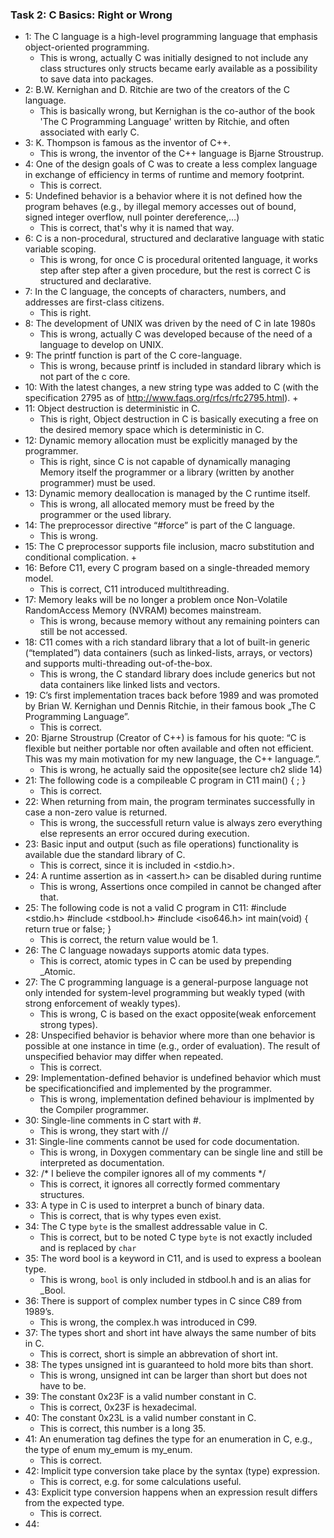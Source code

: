 ### Task 2: C Basics: Right or Wrong

- 1: The C language is a high-level programming language that emphasis object-oriented programming.
	+ This is wrong, actually C was initially designed to not include any class structures only structs became early available as a possibility to save data into packages.
- 2: B.W. Kernighan and D. Ritchie are two of the creators of the C language.
	+ This is basically wrong, but Kernighan is the co-author of the book 'The C Programming Language' written by Ritchie, and often associated with early C.
- 3: K. Thompson is famous as the inventor of C++.
	+ This is wrong, the inventor of the C++ language is Bjarne Stroustrup.
- 4: One of the design goals of C was to create a less complex language in exchange of efficiency in terms of runtime and memory footprint.
	+ This is correct.
- 5: Undefined behavior is a behavior where it is not defined how the program behaves (e.g., by illegal memory accesses out of bound, signed integer overflow, null pointer dereference,…)
	+ This is correct, that's why it is named that way.
- 6: C is a non-procedural, structured and declarative language with static variable scoping.
	+ This is wrong, for once C is procedural oritented language, it works step after step after a given procedure, but the rest is correct C is structured and declarative.
- 7: In the C language, the concepts of characters, numbers, and addresses are first-class citizens.
	+ This is right.
- 8: The development of UNIX was driven by the need of C in late 1980s
	+ This is wrong, actually C was developed because of the need of a language to develop on UNIX.
- 9: The printf function is part of the C core-language.
	+ This is wrong, because printf is included in standard library which is not part of the c core.
- 10: With the latest changes, a new string type was added to C (with the specification 2795 as of http://www.faqs.org/rfcs/rfc2795.html).
	+ 
- 11: Object destruction is deterministic in C.
	+ This is right, Object destruction in C is basically executing a free on the desired memory space which is deterministic in C.
- 12: Dynamic memory allocation must be explicitly managed by the programmer.
	+ This is right, since C is not capable of dynamically managing Memory itself the programmer or a library (written by another programmer) must be used.
- 13: Dynamic memory deallocation is managed by the C runtime itself.
	+ This is wrong, all allocated memory must be freed by the programmer or the used library.
- 14: The preprocessor directive “#force” is part of the C language.
	+ This is wrong.
- 15: The C preprocessor supports file inclusion, macro substitution and conditional complication.
	+ 
- 16: Before C11, every C program based on a single-threaded memory model.
	+ This is correct, C11 introduced multithreading.
- 17: Memory leaks will be no longer a problem once Non-Volatile RandomAccess Memory (NVRAM) becomes mainstream.
	+ This is wrong,  because memory without any remaining pointers can still be not accessed.
- 18: C11 comes with a rich standard library that a lot of built-in generic (“templated”) data containers (such as linked-lists, arrays, or vectors) and supports multi-threading out-of-the-box.
	+ This is wrong, the C standard library does include generics but not data containers like linked lists and vectors.
- 19: C’s first implementation traces back before 1989 and was promoted by Brian W. Kernighan und Dennis Ritchie, in their famous book „The C Programming Language”.
	+ This is correct.
- 20: Bjarne Stroustrup (Creator of C++) is famous for his quote: “C is flexible but neither portable nor often available and often not efficient. This was my main motivation for my new language, the C++ language.”.
	+ This is wrong, he actually said the opposite(see lecture ch2 slide 14)
- 21: The following code is a compileable C program in C11 main() { ; }
	+ This is correct.
- 22: When returning from main, the program terminates successfully in case a non-zero value is returned.
	+ This is wrong, the successfull return value is always zero everything else represents an error occured during execution.
- 23: Basic input and output (such as file operations) functionality is available due the standard library of C.
	+ This is correct, since it is included in <stdio.h>.
- 24: A runtime assertion as in <assert.h> can be disabled during runtime
	+ This is wrong, Assertions once compiled in cannot be changed after that.
- 25: The following code is not a valid C program in C11:
	#include <stdio.h>
	#include <stdbool.h>
	#include <iso646.h>
	int main(void) { return true or false; }
	+ This is correct, the return value would be 1.
- 26: The C language nowadays supports atomic data types.
	+ This is correct, atomic types in C can be used by prepending _Atomic.
- 27: The C programming language is a general-purpose language not only intended for system-level programming but weakly typed (with strong enforcement of weakly types).
	+ This is wrong, C is based on the exact opposite(weak enforcement strong types).
- 28: Unspecified behavior is behavior where more than one behavior is possible at one instance in time (e.g., order of evaluation). The result of unspecified behavior may differ when repeated.
	+ This is correct.
- 29: Implementation-defined behavior is undefined behavior which must be specificationcified and implemented by the programmer.
	+ This is wrong, implementation defined behaviour is implmented by the Compiler programmer.
- 30: Single-line comments in C start with #.
	+ This is wrong, they start with //
- 31: Single-line comments cannot be used for code documentation.
	+ This is wrong, in Doxygen commentary can be single line and still be interpreted as documentation.
- 32: /* I believe the compiler ignores all of my comments */
	+ This is correct, it ignores all correctly formed commentary structures.
- 33: A type in C is used to interpret a bunch of binary data.
	+ This is correct, that is why types even exist.
- 34: The C type `byte` is the smallest addressable value in C.
	+ This is correct, but to be noted C type `byte` is not exactly included and is replaced by `char`
- 35: The word bool is a keyword in C11, and is used to express a boolean type.
	+ This is wrong, `bool` is only included in stdbool.h and is an alias for _Bool.
- 36: There is support of complex number types in C since C89 from 1989’s.
	+ This is wrong, the complex.h was introduced in C99.
- 37: The types short and short int have always the same number of bits in C.
	+ This is correct, short is simple an abbrevation of short int.
- 38: The types unsigned int is guaranteed to hold more bits than short.
	+ This is wrong, unsigned int can be larger than short but does not have to be.
- 39: The constant 0x23F is a valid number constant in C.
	+ This is correct, 0x23F is hexadecimal.
- 40: The constant 0x23L is a valid number constant in C.
	+ This is correct, this number is a long 35.
- 41: An enumeration tag defines the type for an enumeration in C, e.g., the type of enum my_emum is my_enum.
	+ This is correct.
- 42: Implicit type conversion take place by the syntax (type) expression.
	+ This is correct, e.g. for some calculations useful.
- 43: Explicit type conversion happens when an expression result differs from the expected type.
	+ This is correct.
- 44: 